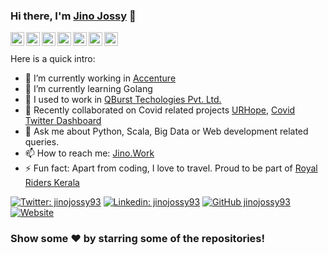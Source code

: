 ### Hi there, I'm [Jino Jossy](https://jino.work) 👋

<a href="https://twitter.com/jinojossy93">
  <img align="left" alt="Jino's Twitter" width="22px" src="https://cdn.jsdelivr.net/npm/simple-icons@v3/icons/twitter.svg" />
</a>
<a href="https://linkedin.com/in/jino-jossy">
  <img align="left" alt="Jino's Linkdein" width="22px" src="https://cdn.jsdelivr.net/npm/simple-icons@v3/icons/linkedin.svg" />
</a>
<a href="https://github.com/jinojossy93">
  <img align="left" alt="Jino's Github" width="22px" src="https://cdn.jsdelivr.net/npm/simple-icons@v3/icons/github.svg" />
</a>
<a href="https://t.me/jinojossy93">
  <img align="left" alt="Jino's Telegram" width="22px" src="https://cdn.jsdelivr.net/npm/simple-icons@v3/icons/telegram.svg" />
</a>
<a href="https://instagram.com/jinojossy93/">
  <img align="left" alt="Jino's Instagram" width="22px" src="https://cdn.jsdelivr.net/npm/simple-icons@v3/icons/instagram.svg" />
</a>
<a href="https://www.facebook.com/jinojossy93/">
  <img align="left" alt="Jino's Facebook" width="22px" src="https://cdn.jsdelivr.net/npm/simple-icons@v3/icons/facebook.svg" />
</a>
<a href="https://www.youtube.com/jinojossy93/">
  <img align="left" alt="Jino's Youtube" width="22px" src="https://cdn.jsdelivr.net/npm/simple-icons@v3/icons/youtube.svg" />
</a>

<br/>
<br/>
Here is a quick intro:

- 🔭 I’m currently working in [Accenture](https://www.accenture.com/in-en)
- 🌱 I’m currently learning Golang
- 🏢 I used to work in [QBurst Techologies Pvt. Ltd.](https://www.qburst.com/)
- 👯 Recently collaborated on Covid related projects [URHope](http://urhope.in/), [Covid Twitter Dashboard](https://www.youtube.com/watch?v=Q-bzfSfqbhI)
- 💬 Ask me about Python, Scala, Big Data or Web development related queries.
- 📫 How to reach me: [Jino.Work](https://jino.work/#contact)
- ⚡ Fun fact: Apart from coding, I love to travel. Proud to be part of [Royal Riders Kerala](https://royalriderskerala.com/on-throttle/)

[![Twitter: jinojossy93](https://img.shields.io/twitter/follow/jinojossy93?style=social)](https://twitter.com/jinojossy93)
[![Linkedin: jinojossy93](https://img.shields.io/badge/-jinojossy93-blue?style=flat-square&logo=Linkedin&logoColor=white&link=https://www.linkedin.com/in/jinojossy93/)](https://www.linkedin.com/in/jinojossy93/)
[![GitHub jinojossy93](https://img.shields.io/github/followers/jinojossy93?label=follow&style=social)](https://github.com/jinojossy93)
[![Website](https://img.shields.io/badge/jino-Portfolio-blue)](https://jino.work/)

### Show some ❤️ by starring some of the repositories!

<!--
**jinojossy93/jinojossy93** is a ✨ _special_ ✨ repository because its `README.md` (this file) appears on your GitHub profile.

Here are some ideas to get you started:

- 🔭 I’m currently working on ...
- 🌱 I’m currently learning ...
- 👯 I’m looking to collaborate on ...
- 🤔 I’m looking for help with ...
- 💬 Ask me about ...
- 📫 How to reach me: ...
- 😄 Pronouns: ...
- ⚡ Fun fact: ...
-->
